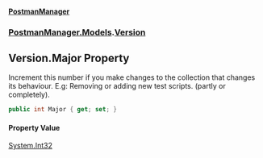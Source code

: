 #### [PostmanManager](PostmanManager.md 'PostmanManager')
### [PostmanManager.Models](PostmanManager.md#PostmanManager.Models 'PostmanManager.Models').[Version](PostmanManager.md#PostmanManager.Models.Version 'PostmanManager.Models.Version')

## Version.Major Property

Increment this number if you make changes to the collection that changes its behaviour. 
E.g: Removing or adding new test scripts. (partly or completely).

```csharp
public int Major { get; set; }
```

#### Property Value
[System.Int32](https://docs.microsoft.com/en-us/dotnet/api/System.Int32 'System.Int32')
